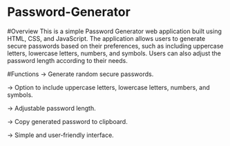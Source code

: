# Password-Generator
#Overview
This is a simple Password Generator web application built using HTML, CSS, and JavaScript. The application allows users to generate secure passwords based on their preferences, such as including uppercase letters, lowercase letters, numbers, and symbols. Users can also adjust the password length according to their needs.

#Functions
-> Generate random secure passwords.

-> Option to include uppercase letters, lowercase letters, numbers, and symbols.

-> Adjustable password length.

-> Copy generated password to clipboard.

-> Simple and user-friendly interface.
